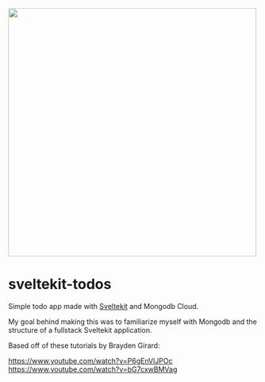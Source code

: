 <img src="https://user-images.githubusercontent.com/34758569/144775408-a464bc61-f75d-4475-b355-20f2fecaeea9.png" width=500>


# sveltekit-todos

Simple todo app made with [Sveltekit](https://kit.svelte.dev/) and Mongodb Cloud. 

My goal behind making this was to familiarize myself with Mongodb and the structure of a fullstack Sveltekit application.

Based off of these tutorials by Brayden Girard:

https://www.youtube.com/watch?v=P6gEnVlJPOc<br>
https://www.youtube.com/watch?v=bG7cxwBMVag
